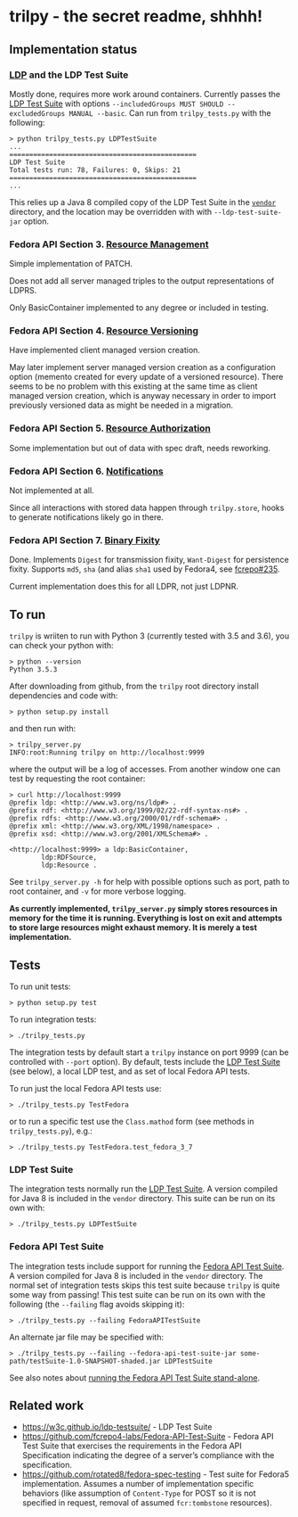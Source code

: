 # trilpy - the secret readme, shhhh!

## Implementation status

### [LDP](https://www.w3.org/TR/ldp/) and the LDP Test Suite

Mostly done, requires more work around containers. Currently passes the [LDP Test Suite](https://w3c.github.io/ldp-testsuite/) with options `--includedGroups MUST SHOULD --excludedGroups MANUAL --basic`. Can run from `trilpy_tests.py` with the following:

```
> python trilpy_tests.py LDPTestSuite
...
===============================================
LDP Test Suite
Total tests run: 78, Failures: 0, Skips: 21
===============================================
...
```

This relies up a Java 8 compiled copy of the LDP Test Suite in the [`vendor`](vendor) directory, and the location may be overridden with with `--ldp-test-suite-jar` option.

### Fedora API Section 3. [Resource Management](https://fcrepo.github.io/fcrepo-specification/#resource-management)

Simple implementation of PATCH.

Does not add all server managed triples to the output representations of LDPRS.

Only BasicContainer implemented to any degree or included in testing.

### Fedora API Section 4. [Resource Versioning](https://fcrepo.github.io/fcrepo-specification/#resource-versioning)

Have implemented client managed version creation.

May later implement server managed version creation as a configuration option (memento created for every update of a versioned resource). There seems to be no problem with this existing at the same time as client managed version creation, which is anyway necessary in order to import previously versioned data as might be needed in a migration.

### Fedora API Section 5. [Resource Authorization](https://fcrepo.github.io/fcrepo-specification/#resource-authorization)

Some implementation but out of data with spec draft, needs reworking. 

### Fedora API Section 6. [Notifications](https://fcrepo.github.io/fcrepo-specification/#notifications)

Not implemented at all.

Since all interactions with stored data happen through `trilpy.store`, hooks to generate notifications likely go in there.

### Fedora API Section 7. [Binary Fixity](https://fcrepo.github.io/fcrepo-specification/#binary-fixity)

Done. Implements `Digest` for transmission fixity, `Want-Digest` for persistence fixity. Supports `md5`, `sha` (and alias `sha1` used by Fedora4, see [fcrepo#235](https://github.com/fcrepo/fcrepo-specification/issues/235).

Current implementation does this for all LDPR, not just LDPNR.

## To run

`trilpy` is wriiten to run with Python 3 (currently tested with 3.5 and 3.6), you can check your python with:

```
> python --version
Python 3.5.3
```

After downloading from github, from the `trilpy` root directory install dependencies and code with:

```
> python setup.py install
```

and then run with:

```
> trilpy_server.py
INFO:root:Running trilpy on http://localhost:9999
``` 

where the output will be a log of accesses. From another window one can test by requesting the root container:

```
> curl http://localhost:9999
@prefix ldp: <http://www.w3.org/ns/ldp#> .
@prefix rdf: <http://www.w3.org/1999/02/22-rdf-syntax-ns#> .
@prefix rdfs: <http://www.w3.org/2000/01/rdf-schema#> .
@prefix xml: <http://www.w3.org/XML/1998/namespace> .
@prefix xsd: <http://www.w3.org/2001/XMLSchema#> .

<http://localhost:9999> a ldp:BasicContainer,
        ldp:RDFSource,
        ldp:Resource .
```

See `trilpy_server.py -h` for help with possible options such as port, path to root container, and `-v` for more verbose logging.

**As currently implemented, `trilpy_server.py` simply stores resources in memory for the time it is running. Everything is lost on exit and attempts to store large resources might exhaust memory. It is merely a test implementation.**

## Tests

To run unit tests:

```
> python setup.py test
```

To run integration tests:

```
> ./trilpy_tests.py
```

The integration tests by default start a `trilpy` instance on port 9999 (can be controlled with `--port` option). By default, tests include the [LDP Test Suite](https://w3c.github.io/ldp-testsuite/) (see below), a local LDP test, and as set of local Fedora API tests.

To run just the local Fedora API tests use:

```
> ./trilpy_tests.py TestFedora
```

or to run a specific test use the `Class.mathod` form (see methods in `trilpy_tests.py`), e.g.:

```
> ./trilpy_tests.py TestFedora.test_fedora_3_7
```

### LDP Test Suite

The integration tests normally run the  [LDP Test Suite](https://w3c.github.io/ldp-testsuite/). A version compiled for Java 8 is included in the `vendor` directory. This suite can be run on its own with:

```
> ./trilpy_tests.py LDPTestSuite
```

### Fedora API Test Suite

The integration tests include support for running the [Fedora API Test Suite](https://github.com/fcrepo4-labs/Fedora-API-Test-Suite). A version compiled for Java 8 is included in the `vendor` directory. The normal set of integration tests skips this test suite because `trilpy` is quite some way from passing! This test suite can be run on its own with the following (the `--failing` flag avoids skipping it):

```
> ./trilpy_tests.py --failing FedoraAPITestSuite
```

An alternate jar file may be specified with:

```
> ./trilpy_tests.py --failing --fedora-api-test-suite-jar some-path/testSuite-1.0-SNAPSHOT-shaded.jar LDPTestSuite
```

See also notes about [running the Fedora API Test Suite stand-alone](../docs/fedora_api_test_suite.md).

## Related work

  * https://w3c.github.io/ldp-testsuite/ - LDP Test Suite
  * https://github.com/fcrepo4-labs/Fedora-API-Test-Suite - Fedora API Test Suite that exercises the requirements in the Fedora API Specification indicating the degree of a server’s compliance with the specification.
  * https://github.com/rotated8/fedora-spec-testing - Test suite for Fedora5 implementation. Assumes a number of implementation specific behaviors (like assumption of `Content-Type` for POST so it is not specified in request, removal of assumed `fcr:tombstone` resources).
